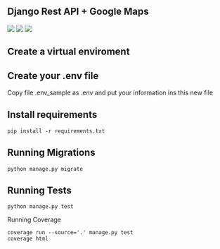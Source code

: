 ## Django Rest API + Google Maps ##
![](https://img.shields.io/badge/Python-3.8.5-blue.svg)
![](https://img.shields.io/badge/Django-3.2.6-blue.svg)
![](https://img.shields.io/badge/DjangoRestFramework-3.12.2-blue.svg)


## Create a virtual enviroment


## Create your .env file

Copy file .env_sample as .env and put your information ins this new file


## Install requirements

```
pip install -r requirements.txt
```


## Running Migrations

```
python manage.py migrate
```

## Running Tests

```
python manage.py test
```

Running Coverage

```
coverage run --source='.' manage.py test
coverage html
```